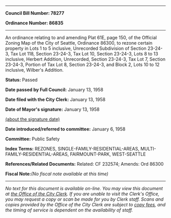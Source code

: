 

********

**Council Bill Number: 78277**
   
**Ordinance Number: 86835**
********

 An ordinance relating to and amending Plat 61E, page 150, of the Official Zoning Map of the City of Seattle, Ordinance 86300, to rezone certain property in Lots 1 to 5 inclusive, Unrecorded Subdivision of Section 23-24-3, Tax Lot 118, Section 23-24-3, Tax Lot 10, Section 23-24-3, Lots 8 to 13 inclusive, Herbert Addition, Unrecorded, Section 23-24-3, Tax Lot 7, Section 23-24-3, Portion of Tax Lot 8, Section 23-24-3, and Block 2, Lots 10 to 12 inclusive, Wilber's Addition.

**Status:** Passed
   
**Date passed by Full Council:** January 13, 1958
   
**Date filed with the City Clerk:** January 13, 1958
   
**Date of Mayor's signature:** January 13, 1958
   
[(about the signature date)](/~public/approvaldate.htm)
   
   
   
**Date introduced/referred to committee:** January 6, 1958
   
**Committee:** Public Safety
   
   
**Index Terms:** REZONES, SINGLE-FAMILY-RESIDENTIAL-AREAS, MULTI-FAMILY-RESIDENTIAL-AREAS, FAIRMOUNT-PARK, WEST-SEATTLE

**References/Related Documents:** Related: CF 232574; Amends: Ord 86300

**Fiscal Note:**_(No fiscal note available at this time)_
********

_No text for this document is available on-line. You may view this document at [the Office of the City Clerk](http://www.seattle.gov/leg/clerk/contactUs.htm). If you are unable to visit the Clerk's Office, you may request a copy or scan be made for you by Clerk staff. Scans and copies provided by the Office of the City Clerk are subject to [copy fees](http://clerk.seattle.gov/~public/clerkfees.htm), and the timing of service is dependent on the availability of staff._


